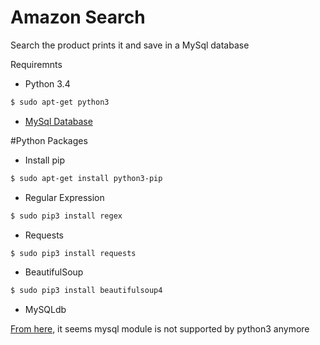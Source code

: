 # Amazon Search

Search the product prints it and save in a MySql database

Requiremnts
* Python 3.4

```sh
$ sudo apt-get python3
```
* [MySql Database](http://www.tutorialspoint.com/mysql/mysql-installation.htm)

#Python Packages
 * Install pip

 ```sh
$ sudo apt-get install python3-pip
```
 * Regular Expression

 ```sh
$ sudo pip3 install regex
```
 * Requests
  
 ```sh
 $ sudo pip3 install requests
 ```
 * BeautifulSoup
 
 ```sh
 $ sudo pip3 install beautifulsoup4
 ```
 * MySQLdb
  
 [From here](http://www.tutorialspoint.com/python/python_database_access.htm), it seems mysql module is not supported by python3 anymore

